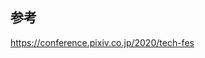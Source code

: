 ## 参考

<a href="https://conference.pixiv.co.jp/2020/tech-fes" target="_blank">https://conference.pixiv.co.jp/2020/tech-fes</a>
